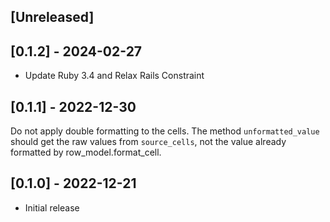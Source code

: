 ## [Unreleased]

## [0.1.2] - 2024-02-27

- Update Ruby 3.4 and Relax Rails Constraint

## [0.1.1] - 2022-12-30

Do not apply double formatting to the cells. The method `unformatted_value` should get the raw values from `source_cells`, not the value already formatted by row_model.format_cell.

## [0.1.0] - 2022-12-21

- Initial release
